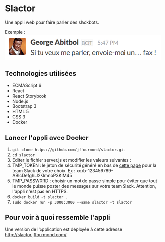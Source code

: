 # Slactor
Une appli web pour faire parler des slackbots.

Exemple :  
![George Abitbol : Si tu veux me parler, envoie-moi un... fax !](img/george.png)

## Technologies utilisées
 
* ECMAScript 6
* React
* React Storybook
* Node.js
* Bootstrap 3
* HTML 5
* CSS 3
* Docker

## Lancer l'appli avec Docker 

1. `git clone https://github.com/jffourmond/slactor.git`
2. `cd slactor`
3. Editer le fichier server.js et modifier les valeurs suivantes : 
  1. TMP_TOKEN : le jeton de sécurité généré en bas de [cette page](https://api.slack.com/web) pour la team Slack de votre choix. 
  Ex : xoxb-123456789-ABlcDefghiJ2KlmnoP3KlM45
  2. TMP_PASSWORD : choisir un mot de passe simple pour éviter que tout le monde puisse poster des messages sur votre team Slack. Attention, l'appli n'est pas en HTTPS.
4. `docker build -t slactor .`
5. `sudo docker run -p 3000:3000 --name slactor -t slactor`

## Pour voir à quoi ressemble l'appli

Une version de l'application est déployée à cette adresse : http://slactor.jffourmond.com/
